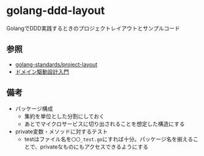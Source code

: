 # golang-ddd-layout
GolangでDDD実践するときのプロジェクトレイアウトとサンプルコード

## 参照
- [golang-standards/project-layout](https://github.com/golang-standards/project-layout)
- [ドメイン駆動設計入門](https://www.amazon.co.jp/dp/479815072X)


## 備考
- パッケージ構成
  - 集約を単位とした分割にしておく
  - あとでマイクロサービスに切り出されることを想定した構造にする
- private変数・メソッドに対するテスト
  - testはファイル名を`〇〇_test.go`にすれば十分。パッケージ名を揃えることで、privateなものにもアクセスできるようにする
